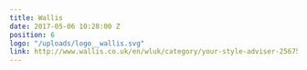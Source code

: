 ```yaml
---
title: Wallis
date: 2017-05-06 10:28:00 Z
position: 6
logo: "/uploads/logo__wallis.svg"
link: http://www.wallis.co.uk/en/wluk/category/your-style-adviser-2567573/home?geoip=noredirect
---
```

